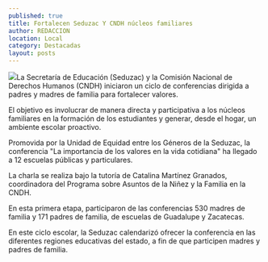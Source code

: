 ```yaml
---
published: true
title: Fortalecen Seduzac Y CNDH núcleos familiares
author: REDACCION
location: Local
category: Destacadas
layout: posts
---
```


![](http://i.imgur.com/K6YzZedm.jpg)La Secretaría de Educación (Seduzac) y la Comisión Nacional de Derechos Humanos (CNDH) iniciaron un ciclo de conferencias dirigida a padres y madres de familia para fortalecer valores.
 
El objetivo es involucrar de manera directa y participativa a los núcleos familiares en la formación de los estudiantes y generar, desde el hogar, un ambiente escolar proactivo.
 
Promovida por la Unidad de Equidad entre los Géneros de la Seduzac, la conferencia "La importancia de los valores en la vida cotidiana" ha llegado a 12 escuelas públicas y particulares.
 
La charla se realiza bajo la tutoría de Catalina Martínez Granados, coordinadora del Programa sobre Asuntos de la Niñez y la Familia en la CNDH.
 
En esta primera etapa, participaron de las conferencias 530 madres de familia y 171 padres de familia, de escuelas de Guadalupe y Zacatecas.
 
En este ciclo escolar, la Seduzac calendarizó ofrecer la conferencia en las diferentes regiones educativas del estado, a fin de que participen madres y padres de familia.
